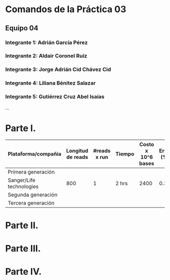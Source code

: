 # Comandos de la Práctica 03
## Equipo 04
### Integrante 1: Adrián García Pérez
### Integrante 2: Aldair Coronel Ruiz
### Integrante 3: Jorge Adrián Cid Chávez Cid
### Integrante 4: Liliana Bénitez Salazar
### Integrante 5: Gutiérrez Cruz Abel Isaías 
...

# Parte I.
Plataforma/compañia | Longitud de reads | #reads x run | Tiempo | Costo x 10^6 bases | Error (%) | Química 
--- | --- | --- | --- | --- | --- | ---
Primera generación |  |  |  |  |  |   
Sanger/Life technologies | 800 | 1 | 2 hrs | 2400 | 0.3 | Dideoxy terminator 
Segunda generación | 
Tercera generación | 
# Parte II.

# Parte III.

# Parte IV.
